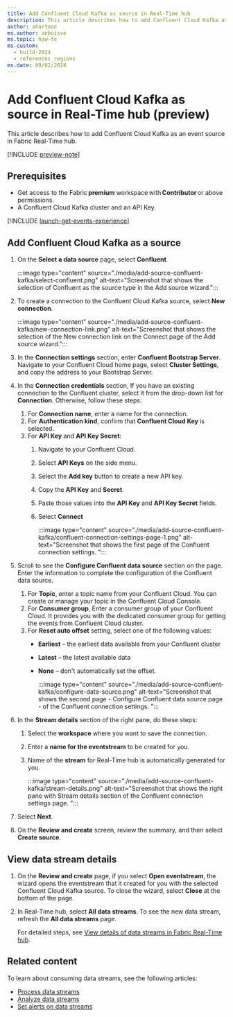 ```yaml
---
title: Add Confluent Cloud Kafka as source in Real-Time hub
description: This article describes how to add Confluent Cloud Kafka as an event source in Fabric Real-Time hub.
author: ahartoon
ms.author: anboisve
ms.topic: how-to
ms.custom:
  - build-2024
  - references_regions
ms.date: 09/02/2024
---
```


# Add Confluent Cloud Kafka as source in Real-Time hub (preview)

This article describes how to add Confluent Cloud Kafka as an event source in Fabric Real-Time hub.

[!INCLUDE [preview-note](./includes/preview-note.md)]

## Prerequisites

- Get access to the Fabric **premium** workspace with **Contributor** or above permissions.
- A Confluent Cloud Kafka cluster and an API Key.

[!INCLUDE [launch-get-events-experience](./includes/launch-get-events-experience.md)]

## Add Confluent Cloud Kafka as a source

1. On the **Select a data source** page, select **Confluent**.

    :::image type="content" source="./media/add-source-confluent-kafka/select-confluent.png" alt-text="Screenshot that shows the selection of Confluent as the source type in the Add source wizard.":::
1. To create a connection to the Confluent Cloud Kafka source, select **New connection**.

    :::image type="content" source="./media/add-source-confluent-kafka/new-connection-link.png" alt-text="Screenshot that shows the selection of the New connection link on the Connect page of the Add source wizard.":::    
1. In the **Connection settings** section, enter **Confluent Bootstrap Server**. Navigate to your Confluent Cloud home page, select **Cluster Settings**, and copy the address to your Bootstrap Server.      
1. In the **Connection credentials** section, If you have an existing connection to the Confluent cluster, select it from the drop-down list for **Connection**. Otherwise, follow these steps:
    1. For **Connection name**, enter a name for the connection.
    1. For **Authentication kind**, confirm that **Confluent Cloud Key** is selected.
    1. For **API Key** and **API Key Secret**:
        1. Navigate to your Confluent Cloud.
        1. Select **API Keys** on the side menu.
        1. Select the **Add key** button to create a new API key. 
        1. Copy the **API Key** and **Secret**.
        1. Paste those values into the **API Key** and **API Key Secret** fields.
        1. Select **Connect**

            :::image type="content" source="./media/add-source-confluent-kafka/confluent-connection-settings-page-1.png" alt-text="Screenshot that shows the first page of the Confluent connection settings. ":::        
1. Scroll to see the **Configure Confluent data source** section on the page. Enter the information to complete the configuration of the Confluent data source.
    1. For **Topic**, enter a topic name from your Confluent Cloud. You can create or manage your topic in the Confluent Cloud Console.
    1. For **Consumer group**, Enter a consumer group of your Confluent Cloud. It provides you with the dedicated consumer group for getting the events from Confluent Cloud cluster.
    1. For **Reset auto offset** setting, select one of the following values:
        - **Earliest** – the earliest data available from your Confluent cluster
        - **Latest** – the latest available data
        - **None** – don't automatically set the offset.

            :::image type="content" source="./media/add-source-confluent-kafka/configure-data-source.png" alt-text="Screenshot that shows the second page - Configure Confluent data source page - of the Confluent connection settings. ":::        
1. In the **Stream details** section of the right pane, do these steps:
    1. Select the **workspace** where you want to save the connection.
    1. Enter a **name for the eventstream** to be created for you.
    1. Name of the **stream** for Real-Time hub is automatically generated for you.

        :::image type="content" source="./media/add-source-confluent-kafka/stream-details.png" alt-text="Screenshot that shows the right pane with Stream details section of the Confluent connection settings page. ":::                
1. Select **Next**.
1. On the **Review and create** screen, review the summary, and then select **Create source**.

## View data stream details

1. On the **Review and create** page, if you select **Open eventstream**, the wizard opens the eventstream that it created for you with the selected Confluent Cloud Kafka source. To close the wizard, select **Close** at the bottom of the page.
1. In Real-Time hub, select **All data streams**. To see the new data stream, refresh the **All data streams** page.

    For detailed steps, see [View details of data streams in Fabric Real-Time hub](view-data-stream-details.md).

## Related content

To learn about consuming data streams, see the following articles:

- [Process data streams](process-data-streams-using-transformations.md)
- [Analyze data streams](analyze-data-streams-using-kql-table-queries.md)
- [Set alerts on data streams](set-alerts-data-streams.md)
